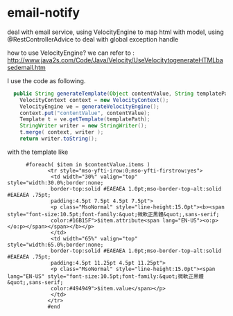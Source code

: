 # email-notify
deal with email service, using VelocityEngine to map html with model, using @RestControllerAdvice to deal with global exception handle

how to use VelocityEngine?
we can refer to : http://www.java2s.com/Code/Java/Velocity/UseVelocitytogenerateHTMLbasedemail.htm

I use the code as following.

```java
  public String generateTemplate(Object contentValue, String templatePath) {
    VelocityContext context = new VelocityContext();
    VelocityEngine ve = generateVelocityEngine();
    context.put("contentValue", contentValue);
    Template t = ve.getTemplate(templatePath);
    StringWriter writer = new StringWriter();
    t.merge( context, writer );
    return writer.toString();
``` 
with the template like
```velocity 
      #foreach( $item in $contentValue.items )
			 <tr style="mso-yfti-irow:0;mso-yfti-firstrow:yes">
              <td width="30%" valign="top" style="width:30.0%;border:none;
              border-top:solid #EAEAEA 1.0pt;mso-border-top-alt:solid #EAEAEA .75pt;
              padding:4.5pt 7.5pt 4.5pt 7.5pt">
              <p class="MsoNormal" style="line-height:15.0pt"><b><span style="font-size:10.5pt;font-family:&quot;微軟正黑體&quot;,sans-serif;
              color:#16B15F">$item.attribute<span lang="EN-US"><o:p></o:p></span></span></b></p>
              </td>
              <td width="65%" valign="top" style="width:65.0%;border:none;
              border-top:solid #EAEAEA 1.0pt;mso-border-top-alt:solid #EAEAEA .75pt;
              padding:4.5pt 11.25pt 4.5pt 11.25pt">
              <p class="MsoNormal" style="line-height:15.0pt"><span lang="EN-US" style="font-size:10.5pt;font-family:&quot;微軟正黑體&quot;,sans-serif;
              color:#494949">$item.value</span></p>
              </td>
             </tr>
             #end
 ``` 
